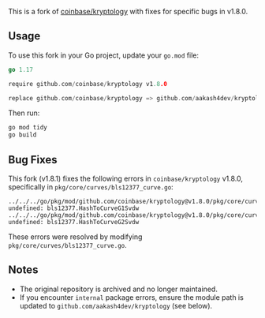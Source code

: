  This is a fork of [coinbase/kryptology](https://github.com/coinbase/kryptology) with fixes for specific bugs in v1.8.0.

 ## Usage

 To use this fork in your Go project, update your `go.mod` file:

 ```go
 go 1.17

 require github.com/coinbase/kryptology v1.8.0

 replace github.com/coinbase/kryptology => github.com/aakash4dev/kryptology v1.8.1
 ```

 Then run:
 ```bash
 go mod tidy
 go build
 ```

 ## Bug Fixes

 This fork (v1.8.1) fixes the following errors in `coinbase/kryptology` v1.8.0, specifically in `pkg/core/curves/bls12377_curve.go`:

 ```
 ../../../go/pkg/mod/github.com/coinbase/kryptology@v1.8.0/pkg/core/curves/bls12377_curve.go:352:22: undefined: bls12377.HashToCurveG1Svdw
 ../../../go/pkg/mod/github.com/coinbase/kryptology@v1.8.0/pkg/core/curves/bls12377_curve.go:626:22: undefined: bls12377.HashToCurveG2Svdw
 ```

 These errors were resolved by modifying `pkg/core/curves/bls12377_curve.go`.

 ## Notes
 - The original repository is archived and no longer maintained.
 - If you encounter `internal` package errors, ensure the module path is updated to `github.com/aakash4dev/kryptology` (see below).

 